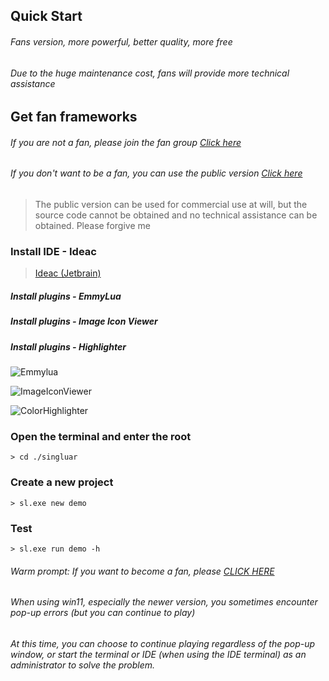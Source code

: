 ## Quick Start

###### Fans version, more powerful, better quality, more free

###### Due to the huge maintenance cost, fans will provide more technical assistance

## Get fan frameworks

###### If you are not a fan, please join the fan group <a target="_blank" href="https://afdian.net/a/hunzsig">Click here</a>

###### If you don't want to be a fan, you can use the public version <a target="_blank" href="https://singluar.hunzsig.org">Click here</a>

> The public version can be used for commercial use at will, but the source code cannot be obtained and no technical
> assistance can be obtained. Please forgive me

### Install IDE - Ideac

> <a target="_blank" href="https://www.jetbrains.com/idea/download/#section=windows">Ideac (Jetbrain)</a>

##### Install plugins - EmmyLua

##### Install plugins - Image Icon Viewer

##### Install plugins - Highlighter

![Emmylua](https://gitlab.com/h-document/singluar/-/raw/main/images/emmylua.png)

![ImageIconViewer](https://gitlab.com/h-document/singluar/-/raw/main/images/imageIconViewer.png)

![ColorHighlighter](https://gitlab.com/h-document/singluar/-/raw/main/images/colorHighlighter.png)

### Open the terminal and enter the root

```
> cd ./singluar
```

### Create a new project

```
> sl.exe new demo
```

### Test

```
> sl.exe run demo -h
```

###### Warm prompt: If you want to become a fan, please <a target="_blank" href="https://afdian.net/a/hunzsig">CLICK HERE</a>

###### When using win11, especially the newer version, you sometimes encounter pop-up errors (but you can continue to play)

###### At this time, you can choose to continue playing regardless of the pop-up window, or start the terminal or IDE (when using the IDE terminal) as an administrator to solve the problem.
